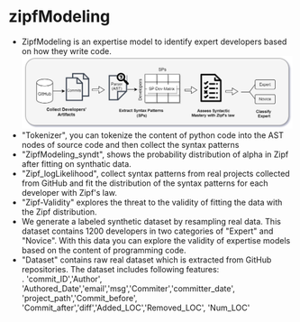 # zipfModeling
- ZipfModeling is an expertise model to identify expert developers based on how they write code. <br />
![](https://github.com/ferdorart/ZipfModel/blob/main/EASE_digram.PNG)
- "Tokenizer", you can tokenize the content of python code into the AST nodes of source code and then collect the syntax patterns <br />
- "ZipfModeling_syndt", shows the probability distribution of alpha in Zipf after fitting on synthatic data.<br />
- "Zipf_logLikelihood", collect syntax patterns from real projects collected from GitHub and fit the distribution of the syntax patterns for each developer with Zipf's law.<br />
- "Zipf-Validity" explores the threat to the validity of fitting the data with the Zipf distribution.
- We generate a labeled synthetic dataset by resampling real data. This dataset contains 1200 developers in two categories of "Expert" and "Novice". With this data you can explore the validity of expertise models based on the content of programming code. <br />
-  "Dataset" contains raw real dataset which is extracted from GitHub repositories. The dataset includes following features:<br />
. 'commit_ID','Author', 'Authored_Date','email','msg','Commiter','committer_date', 'project_path','Commit_before', 'Commit_after','diff','Added_LOC','Removed_LOC', 'Num_LOC'<br />
   
